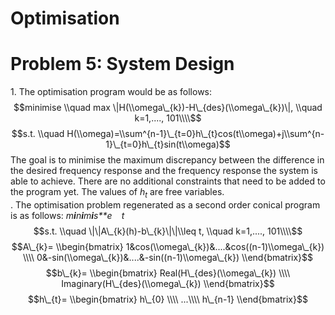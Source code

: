 # Optimisation
Problem 5: System Design
========================

1\. The optimisation program would be as follows:
$$minimise \\quad max \|H(\\omega\_{k})-H\_{des}(\\omega\_{k})\|, \\quad k=1,...., 101\\\\$$
$$s.t. \\quad H(\\omega)=\\sum^{n-1}\_{t=0}h\_{t}cos(t\\omega)+j\\sum^{n-1}\_{t=0}h\_{t}sin(t\\omega)$$
The goal is to minimise the maximum discrepancy between the difference
in the desired frequency response and the frequency response the system
is able to achieve. There are no additional constraints that need to be
added to the program yet. The values of *h*<sub>*t*</sub> are free
variables.  
. The optimisation problem regenerated as a second order conical program
is as follows:
*m**i**n**i**m**i**s**e*  *t*
$$s.t. \\quad \|\|A\_{k}(h)-b\_{k}\|\|\\leq t, \\quad k=1,...., 101\\\\$$
$$A\_{k}=
\\begin{bmatrix}
1&cos(\\omega\_{k})&....&cos((n-1)\\omega\_{k}) \\\\
0&-sin(\\omega\_{k})&....&-sin((n-1)\\omega\_{k})
\\end{bmatrix}$$
$$b\_{k}=
\\begin{bmatrix}
Real(H\_{des}(\\omega\_{k}) \\\\
Imaginary(H\_{des}(\\omega\_{k}) 
\\end{bmatrix}$$
$$h\_{t}=
\\begin{bmatrix}
h\_{0} \\\\
...\\\\
h\_{n-1}
\\end{bmatrix}$$
